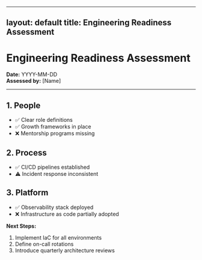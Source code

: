 
---
layout: default
title: Engineering Readiness Assessment
---

# Engineering Readiness Assessment

**Date:** YYYY-MM-DD  
**Assessed by:** [Name]  

---

## 1. People
- ✅ Clear role definitions  
- ✅ Growth frameworks in place  
- ❌ Mentorship programs missing  

## 2. Process
- ✅ CI/CD pipelines established  
- ⚠️ Incident response inconsistent  

## 3. Platform
- ✅ Observability stack deployed  
- ❌ Infrastructure as code partially adopted  

**Next Steps:**
1. Implement IaC for all environments  
2. Define on-call rotations  
3. Introduce quarterly architecture reviews  
